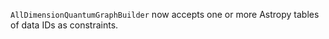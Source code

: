 `AllDimensionQuantumGraphBuilder` now accepts one or more Astropy tables of data IDs as constraints.
